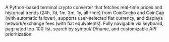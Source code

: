 A Python-based terminal crypto converter that fetches real-time prices and historical trends (24h, 7d, 1m, 3m, 1y, all-time) from CoinGecko and CoinCap (with automatic failover), supports user-selected fiat currency, and displays network/exchange fees (with fiat equivalents). Fully navigable via keyboard, paginated top-100 list, search by symbol/ID/name, and customizable API prioritization.
